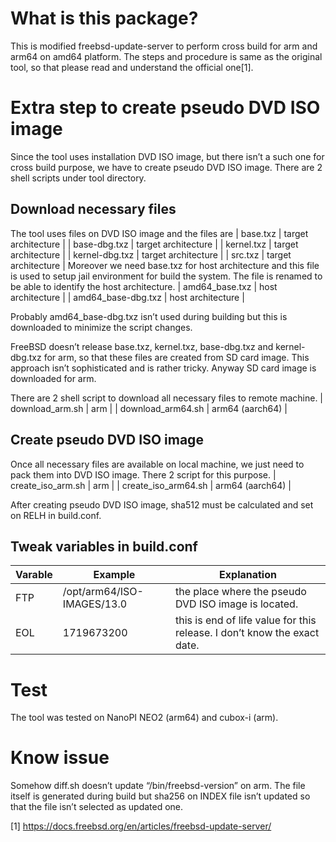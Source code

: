 # What is this package?

This is modified freebsd-update-server to perform cross build for arm and arm64 on amd64 platform. The steps and procedure is same as the original tool, so that please read and understand the official one[1].

# Extra step to create pseudo DVD ISO image

Since the tool uses installation DVD ISO image, but there isn’t a such one for cross build purpose, we have to create pseudo DVD ISO image. There are 2 shell scripts under tool directory.

## Download necessary files
The tool uses files on DVD ISO image and the files are
| base.txz | target architecture |
| base-dbg.txz |  target architecture |
| kernel.txz | target architecture |
| kernel-dbg.txz | target architecture |
| src.txz | target architecture |
Moreover we need base.txz for host architecture and this file is used to setup jail environment for build the system. The file is renamed to be able to identify the host architecture.
| amd64_base.txz | host architecture |
| amd64_base-dbg.txz | host architecture |

Probably amd64_base-dbg.txz isn’t used during building but this is downloaded to minimize the script changes.

FreeBSD doesn’t release  base.txz, kernel.txz, base-dbg.txz and kernel-dbg.txz for arm, so that these files are created from SD card image. This approach isn’t sophisticated and is rather tricky. Anyway SD card image is downloaded for arm.

There are 2 shell script to download all necessary files to remote machine.
| download_arm.sh | arm |
| download_arm64.sh | arm64 (aarch64) |

## Create pseudo DVD ISO image
Once all necessary files are available on local machine, we just need to pack them into DVD ISO image. There 2 script for this purpose.
| create_iso_arm.sh | arm |
| create_iso_arm64.sh | arm64 (aarch64) |

After creating pseudo DVD ISO image, sha512 must be calculated and set on RELH in build.conf.

## Tweak variables in build.conf
| Varable | Example | Explanation |
-----------|------------|------------------
| FTP | /opt/arm64/ISO-IMAGES/13.0 | the place where the pseudo DVD ISO image is located. |
| EOL | 1719673200 | this is end of life value for this release. I don’t know the exact date. |

# Test
The tool was tested on NanoPI NEO2 (arm64) and cubox-i (arm).

# Know issue
Somehow diff.sh doesn’t update “/bin/freebsd-version” on arm. The file itself is generated during build but sha256 on INDEX file isn’t updated so that the file isn’t selected as updated one.



[1] https://docs.freebsd.org/en/articles/freebsd-update-server/

